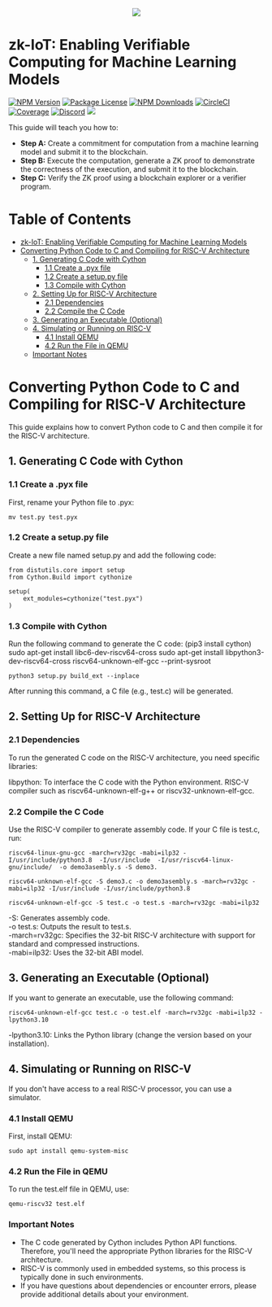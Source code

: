 <p align="center">
  <a href="https://fidesinnova.io/" target="blank"><img src="https://fidesinnova.io/Download/logo/g-c-web-back.png" /></a>
</p>

# zk-IoT: Enabling Verifiable Computing for Machine Learning Models

<a href="https://www.npmjs.com/~nestjscore" target="_blank"><img src="https://img.shields.io/npm/v/@nestjs/core.svg" alt="NPM Version" /></a>
<a href="https://www.npmjs.com/~nestjscore" target="_blank"><img src="https://img.shields.io/npm/l/@nestjs/core.svg" alt="Package License" /></a>
<a href="https://www.npmjs.com/~nestjscore" target="_blank"><img src="https://img.shields.io/npm/dm/@nestjs/common.svg" alt="NPM Downloads" /></a>
<a href="https://circleci.com/gh/nestjs/nest" target="_blank"><img src="https://img.shields.io/circleci/build/github/nestjs/nest/master" alt="CircleCI" /></a>
<a href="https://coveralls.io/github/nestjs/nest?branch=master" target="_blank"><img src="https://coveralls.io/repos/github/nestjs/nest/badge.svg?branch=master#9" alt="Coverage" /></a>
<a href="https://discord.com/invite/NQdM6JGwcs" target="_blank"><img src="https://img.shields.io/badge/discord-online-brightgreen.svg" alt="Discord"/></a>
<a href="https://twitter.com/FidesInnova" target="_blank"><img src="https://img.shields.io/twitter/follow/nestframework.svg?style=social&label=Follow"></a>

This guide will teach you how to:
- **Step A:** Create a commitment for computation from a machine learning model and submit it to the blockchain.
- **Step B:** Execute the computation, generate a ZK proof to demonstrate the correctness of the execution, and submit it to the blockchain.
- **Step C:** Verify the ZK proof using a blockchain explorer or a verifier program.

# Table of Contents
- [zk-IoT: Enabling Verifiable Computing for Machine Learning Models](#zk-iot-enabling-verifiable-computing-for-machine-learning-models)
- [Converting Python Code to C and Compiling for RISC-V Architecture](#converting-python-code-to-c-and-compiling-for-risc-v-architecture)
  - [1. Generating C Code with Cython](#1-generating-c-code-with-cython)
    - [1.1 Create a .pyx file](#11-create-a-pyx-file)
    - [1.2 Create a setup.py file](#12-create-a-setuppy-file)
    - [1.3 Compile with Cython](#13-compile-with-cython)
  - [2. Setting Up for RISC-V Architecture](#2-setting-up-for-risc-v-architecture)
    - [2.1 Dependencies](#21-dependencies)
    - [2.2 Compile the C Code](#22-compile-the-c-code)
  - [3. Generating an Executable (Optional)](#3-generating-an-executable-optional)
  - [4. Simulating or Running on RISC-V](#4-simulating-or-running-on-risc-v)
    - [4.1 Install QEMU](#41-install-qemu)
    - [4.2 Run the File in QEMU](#42-run-the-file-in-qemu)
  - [Important Notes](#important-notes)


# Converting Python Code to C and Compiling for RISC-V Architecture
This guide explains how to convert Python code to C and then compile it for the RISC-V architecture.

## 1. Generating C Code with Cython
### 1.1 Create a .pyx file
First, rename your Python file to .pyx:

```
mv test.py test.pyx
```
### 1.2 Create a setup.py file
Create a new file named setup.py and add the following code:
```
from distutils.core import setup
from Cython.Build import cythonize

setup(
    ext_modules=cythonize("test.pyx")
)
```
### 1.3 Compile with Cython
Run the following command to generate the C code:
(pip3 install cython)
sudo apt-get install libc6-dev-riscv64-cross
sudo apt-get install libpython3-dev-riscv64-cross
riscv64-unknown-elf-gcc --print-sysroot

```
python3 setup.py build_ext --inplace
```
After running this command, a C file (e.g., test.c) will be generated.

## 2. Setting Up for RISC-V Architecture
### 2.1 Dependencies
To run the generated C code on the RISC-V architecture, you need specific libraries:

libpython: To interface the C code with the Python environment.
RISC-V compiler such as riscv64-unknown-elf-g++ or riscv32-unknown-elf-gcc.
### 2.2 Compile the C Code
Use the RISC-V compiler to generate assembly code. If your C file is test.c, run:

```
riscv64-linux-gnu-gcc -march=rv32gc -mabi=ilp32 -I/usr/include/python3.8  -I/usr/include  -I/usr/riscv64-linux-gnu/include/  -o demo3asembly.s -S demo3.
```
```
riscv64-unknown-elf-gcc -S demo3.c -o demo3asembly.s -march=rv32gc -mabi=ilp32 -I/usr/include -I/usr/include/python3.8
```
```
riscv64-unknown-elf-gcc -S test.c -o test.s -march=rv32gc -mabi=ilp32
```
-S: Generates assembly code.<br>
-o test.s: Outputs the result to test.s.<br>
-march=rv32gc: Specifies the 32-bit RISC-V architecture with support for standard and compressed instructions.<br>
-mabi=ilp32: Uses the 32-bit ABI model.<br>

## 3. Generating an Executable (Optional)
If you want to generate an executable, use the following command:

```
riscv64-unknown-elf-gcc test.c -o test.elf -march=rv32gc -mabi=ilp32 -lpython3.10
```
-lpython3.10: Links the Python library (change the version based on your installation).

## 4. Simulating or Running on RISC-V
If you don't have access to a real RISC-V processor, you can use a simulator.

### 4.1 Install QEMU
First, install QEMU:
```
sudo apt install qemu-system-misc
```
### 4.2 Run the File in QEMU
To run the test.elf file in QEMU, use:
```
qemu-riscv32 test.elf
```
### Important Notes
- The C code generated by Cython includes Python API functions. Therefore, you'll need the appropriate Python libraries for the RISC-V architecture.<br>
- RISC-V is commonly used in embedded systems, so this process is typically done in such environments.<br>
- If you have questions about dependencies or encounter errors, please provide additional details about your environment.<br>
